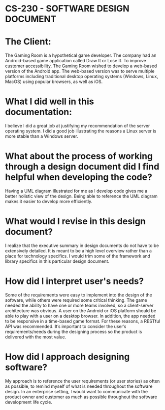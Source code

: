 # CS-230 - SOFTWARE DESIGN DOCUMENT

# The Client:
The Gaming Room is a hypothetical game developer. The company had an Android-based game application called Draw It or Lose It. To improve customer accessibility, The Gaming Room wished to develop a web-based version of the Android app. The web-based version was to serve multiple platforms including traditional desktop operating systems (Windows, Linux, MacOS) using popular browsers, as well as iOS.

# What I did well in this documentation:
I believe I did a great job at justifying my recommendation of the server operating system. I did a good job illustrating the reasons a Linux server is more stable than a Windows server.

# What about the process of working through a design document did I find helpful when developing the code?
Having a UML diagram illustrated for me as I develop code gives me a better holistic view of the design. Being able to reference the UML diagram makes it easier to develop more efficiently.

# What would I revise in this design document?
I realize that the executive summary in design documents do not have to be extensively detailed. It is meant to be a high level overview rather than a place for technology specifics. I would trim some of the framework and library specifics in this particular design document.

# How did I interpret user's needs?

Some of the requirements were easy to implement into the design of the software, while others were required some critical thinking. The game needed the ability to have one or more teams involved, so a client-server architecture was obvious. A user on the Android or iOS platform should be able to play with a user on a desktop browser. In addition, the app needed to be responsive in a time-based game format. For these reasons, a RESTful API was recommended. It’s important to consider the user’s requirements/needs during the designing process so the product is delivered with the most value.

# How did I approach designing software?

My approach is to reference the user requirements (or user stories) as often as possible, to remind myself of what is needed throughout the software design. In an enterprise setting, I would want to communicate with the product owner and customer as much as possible throughout the software development life cycle.
